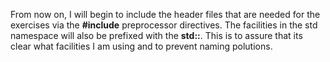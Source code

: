 From now on, I will begin to include the header files that are needed for the exercises via the <b>#include</b>
preprocessor directives. The facilities in the std namespace will also be prefixed with the <b>std::</b>. This is to 
assure that its clear what facilities I am using and to prevent naming polutions.
